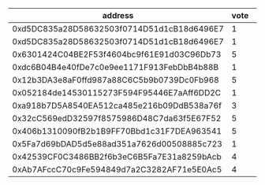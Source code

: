 address|vote|timestamp|signature
---|---|---|---
0xd5DC835a28D58632503f0714D51d1cB18d6496E7|1|1614085261|0xa9d3ec169b5a0b810affeceebbe4e1fc7e1752c2bd9bfc748d034cdde5bc47a37bd585025ca722416932da987f64ef7348149e2c1010d8b3f796acebc4b45e161b
0xd5DC835a28D58632503f0714D51d1cB18d6496E7|1|1614085307|0xd6407905f77d0b334d0b05362ff6e13ef3510c45413a2e91166e8b1217883c7d1c8b495701f48c07c101094d52d79fd1646d1c1f0dd5f509c8449606c675b3961c
0x6301424C04BE2F53f4604bc9f61E91d03C96Db73|5|1614087272|0x1e94abe517d11ecdfc9c8e95aa719daebc5ce67f893db5d9c51a37df1f299e44579e58558a61e080a34878fb547f7ea86ed078b42f505b526e66590a52365d061b
0xdc6B04B4e40fDe7c0e9ee1171F913FebDbB4b88B|1|1614088541|0x586f92cd186fb19d7a2a112a8109a44591fdc8970df3272dbe7e3e92f7f13c6403980445d4c490ae37bada4a9b8d4a32e62e9bd31a10d67ed4f6cc47b6c5886f1c
0x12b3DA3e8aF0ffd987a88C6C5b9b0739Dc0Fb968|5|1614092024|0x62a0f72d065e6137c1c4f2ce00d22016a3cec4695a0cdc02fc1dfe7080ae34de4a6adc753e02372587f4757dddd953df66a90da90210fc7df5da9e625276e4b41b
0x052184de14530115273F594F95446E7aAff6DD2C|1|1614102487|0xf2ab3f658f58b2f95493017021f97825b5ba3634dbdb0d6524db90002a08948826652999d7f58dc5fe84b35eb57bba1670fc0dec483ad8bfb34bcbf9d555e3c91c
0xa918b7D5A8540EA512ca485e216b09DdB538a76f|3|1614120110|0xc9162ed5efc679dbfea645ae223f8772c857879b88918d76b996e6e9c84a8f3a6b11c9657659487478ac46c81c1a12e26200e097ca5235936d85ae965ef1d3201b
0x32cC569edD32597f8575986D48C7da63f5E67F52|5|1614136193|0xcc2384afd4f723d1072747dcb8d40caaccd65e9e15a7bd1f57613bdafe3d9521604ce5856abf8570e5eaff7382564a3c39e7f3deddaf55ebbae446867ce27ca51c
0x406b1310090fB2b1B9FF70Bbd1c31F7DEA963541|5|1614137155|0xa8b58c4fc53de2d059fddb3b3cac2bddd305507c04d5475f1ff2f88b4497faac71c191fe19ed0b3af3f939c73668aba4900ab684ca110ca629d6c692473d50181c
0x5Fa7d69bDAD5d5e88ad351a7626d00508885c723|1|1614139052|0x6d2920f6f297f3dcbedd77575c540bfe10e45c27559d3ab62ae3ff5b60f0bbc54d58da27c15879977aaa41136ee7eccad4ce486f83480d4027494fb6703a381f1b
0x42539CF0C3486BB2f6b3eC6B5Fa7E31a8259bAcb|4|1614158924|0x72363bc43973cd7f95f4722c5faa573326a41431519008ec4b946372e38683d41d8d819a7df18fe23365fdcb804729bbe8b6577d3d0c5bd7103cb88d198c356a1b
0xAb7AFccC70c9Fe594849d7a2C3282AF71e5E0Ac5|4|1614166715|0xbd71b14f1301f0561b4749cced1db9f40684cd3d70692fea35a747d1341f8fd354c3e582030baf592351a1c35971de5df42ed7f38b99065e86aa5cfcec08bbef1b